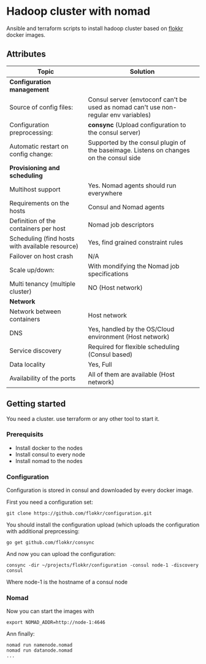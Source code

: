 # Hadoop cluster with nomad

Ansible and terraform scripts to install hadoop cluster based on [flokkr](https://github.com/flokkr/flokkr) docker images.

## Attributes
| Topic                                    | Solution                                 |
| ---------------------------------------- | ---------------------------------------- |
| __Configuration management__             |                                          |
| Source of config files:                  | Consul server (envtoconf can't be used as nomad can't use non-regular env variables) |
| Configuration preprocessing:             | **consync** (Upload configuration to the consul server) |
| Automatic restart on config change:      | Supported by the consul plugin of the baseimage. Listens on changes on the consul side |
| __Provisioning and scheduling__          |                                          |
| Multihost support                        | Yes. Nomad agents should run everywhere  |
| Requirements on the hosts                | Consul and Nomad agents                  |
| Definition of the containers per host    | Nomad job descriptors                    |
| Scheduling (find hosts with available resource) | Yes, find grained constraint rules       |
| Failover on host crash                   | N/A                                      |
| Scale up/down:                           | With mondifying the Nomad job specifications |
| Multi tenancy (multiple cluster)         | NO (Host network)                        |
| __Network__                              |                                          |
| Network between containers               | Host network                             |
| DNS                                      | Yes, handled by the OS/Cloud environment (Host network) |
| Service discovery                        | Required for flexible scheduling (Consul based) |
| Data locality                            | Yes, Full                                |
| Availability of the ports                | All of them are available (Host network) |


## Getting started

You need a cluster. use terraform or any other tool to start it.

### Prerequisits 

* Install docker to the nodes
* Install consul to every node
* Install nomad to the nodes

### Configuration

Configuration is stored in consul and downloaded by every docker image.

First you need a configuration set:

```
git clone https://github.com/flokkr/configuration.git
```

You should install the configuration upload (which uploads the configuration with additional preprcessing:

```
go get github.com/flokkr/consync
```

And now you can upload the configuration:

```
consync -dir ~/projects/flokkr/configuration -consul node-1 -discovery consul
```

Where node-1 is the hostname of a consul node

### Nomad

Now you can start the images with

```
export NOMAD_ADDR=http://node-1:4646
```

Ann finally:

```
nomad run namenode.nomad
nomad run datanode.nomad
...
```

